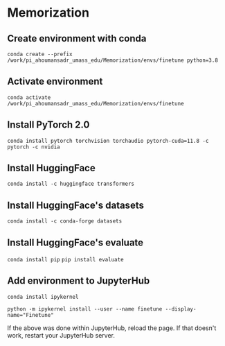 # Memorization

## Create environment with conda 

`conda create --prefix /work/pi_ahoumansadr_umass_edu/Memorization/envs/finetune python=3.8`

## Activate environment

`conda activate /work/pi_ahoumansadr_umass_edu/Memorization/envs/finetune`

## Install PyTorch 2.0

`conda install pytorch torchvision torchaudio pytorch-cuda=11.8 -c pytorch -c nvidia`

## Install HuggingFace

`conda install -c huggingface transformers`

## Install HuggingFace's datasets

`conda install -c conda-forge datasets`

## Install HuggingFace's evaluate

`conda install pip`
`pip install evaluate`

## Add environment to JupyterHub

`conda install ipykernel`

`python -m ipykernel install --user --name finetune --display-name="Finetune"`

If the above was done within JupyterHub, reload the page. If that doesn't work, restart your JupyterHub server.
